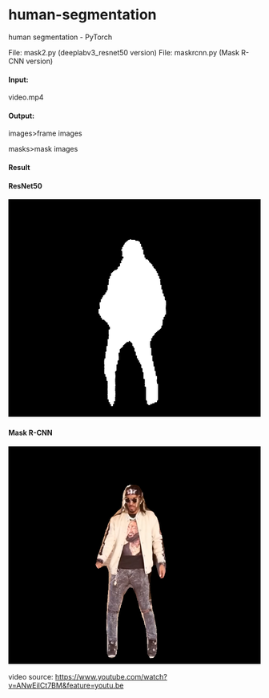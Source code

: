 # human-segmentation
human segmentation - PyTorch

File: mask2.py (deeplabv3_resnet50 version)
File: maskrcnn.py (Mask R-CNN version)

#### Input: 
video.mp4

#### Output: 

images>frame images

masks>mask images

#### Result

#### ResNet50

![000](images/000.png)

#### Mask R-CNN

![001](images/001.png)

video source: https://www.youtube.com/watch?v=ANwEiICt7BM&feature=youtu.be
